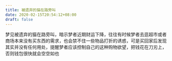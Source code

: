 ```yaml
---
title: 被遗弃的猫在路旁叫
date: 2020-02-15T20:54:12+08:00
draft: false
---
```


梦见被遗弃的猫在路旁叫，暗示梦者近期财运下降，往往有时候梦者去逛超市或者商场本来没有买东西的需求，也会禁不住一些物品打折的诱惑，可是买回家后发现其实并没有任何用处，提醒梦者应该控制自己的这种购物欲望，把钱花在刀刃上，否则钱包很快就会空空如也